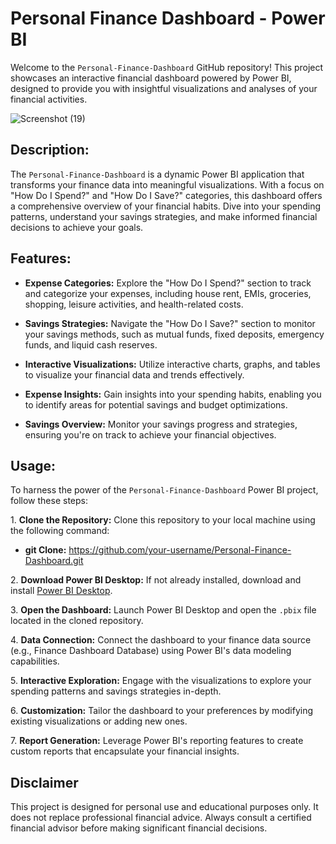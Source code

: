 Personal Finance Dashboard - Power BI
===================================== 

Welcome to the `Personal-Finance-Dashboard` GitHub repository! This project showcases an interactive financial dashboard powered by Power BI, designed to provide you with insightful visualizations and analyses of your financial activities.

![Screenshot (19)](https://github.com/PurnaChandar26/Personal-Finance-Dashboard/assets/97793147/88552147-cb38-4c7f-abf9-b0c64eeeeda2)


## Description:

The `Personal-Finance-Dashboard` is a dynamic Power BI application that transforms your finance data into meaningful visualizations. With a focus on "How Do I Spend?" and "How Do I Save?" categories, this dashboard offers a comprehensive overview of your financial habits. Dive into your spending patterns, understand your savings strategies, and make informed financial decisions to achieve your goals.

## Features:

- **Expense Categories:** Explore the "How Do I Spend?" section to track and categorize your expenses, including house rent, EMIs, groceries, shopping, leisure activities, and health-related costs.

- **Savings Strategies:** Navigate the "How Do I Save?" section to monitor your savings methods, such as mutual funds, fixed deposits, emergency funds, and liquid cash reserves.

- **Interactive Visualizations:** Utilize interactive charts, graphs, and tables to visualize your financial data and trends effectively.

- **Expense Insights:** Gain insights into your spending habits, enabling you to identify areas for potential savings and budget optimizations.

- **Savings Overview:** Monitor your savings progress and strategies, ensuring you're on track to achieve your financial objectives.

## Usage:

To harness the power of the `Personal-Finance-Dashboard` Power BI project, follow these steps:

1\. **Clone the Repository:** Clone this repository to your local machine using the following command:

- **git Clone:** https://github.com/your-username/Personal-Finance-Dashboard.git

2\. **Download Power BI Desktop:** If not already installed, download and install [Power BI Desktop](https://powerbi.microsoft.com/desktop/).

3\. **Open the Dashboard:** Launch Power BI Desktop and open the `.pbix` file located in the cloned repository.

4\. **Data Connection:** Connect the dashboard to your finance data source (e.g., Finance Dashboard Database) using Power BI's data modeling capabilities.

5\. **Interactive Exploration:** Engage with the visualizations to explore your spending patterns and savings strategies in-depth.

6\. **Customization:** Tailor the dashboard to your preferences by modifying existing visualizations or adding new ones.

7\. **Report Generation:** Leverage Power BI's reporting features to create custom reports that encapsulate your financial insights.


## Disclaimer

This project is designed for personal use and educational purposes only. It does not replace professional financial advice. Always consult a certified financial advisor before making significant financial decisions.

